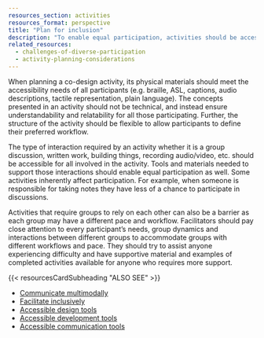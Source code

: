 ```yaml
---
resources_section: activities
resources_format: perspective
title: "Plan for inclusion"
description: "To enable equal participation, activities should be accessible and understandable for all participants."
related_resources:
  - challenges-of-diverse-participation
  - activity-planning-considerations
---
```


When planning a co-design activity, its physical materials  should meet the accessibility needs of all participants (e.g. braille, ASL, captions, audio descriptions, tactile representation, plain language). The concepts presented in an activity should not be technical, and instead ensure understandability and relatability for all those participating. Further, the structure of the activity should be flexible to allow participants to define their preferred workflow. 


The type of interaction required by an activity whether it is a group discussion, written work, building things, recording audio/video, etc. should be accessible for all involved in the activity. Tools and materials needed to support those interactions should enable equal participation as well. Some activities inherently affect participation. For example, when someone is responsible for taking notes they have less of a chance to participate in discussions. 


Activities that require groups to rely on each other can also be a barrier as each group may have a different pace and workflow. Facilitators should pay close attention to every participant’s needs, group dynamics and interactions between different groups to accommodate groups with different workflows and pace. They should try to assist anyone experiencing difficulty and have supportive material and examples of completed activities available for anyone who requires more support.

{{< resourcesCardSubheading "ALSO SEE" >}}

- [Communicate multimodally](https://guide.inclusivedesign.ca/practices/CommunicateMultimodally.html)
- [Facilitate inclusively](https://guide.inclusivedesign.ca/practices/FacilitateInclusively.html)
- [Accessible design tools](https://guide.inclusivedesign.ca/tools/AccessibleDesignTools.html)
- [Accessible development tools](https://guide.inclusivedesign.ca/tools/AccessibleDevelopmentTools.html)
- [Accessible communication tools](https://guide.inclusivedesign.ca/tools/AccessibleCommunicationTools.html)
